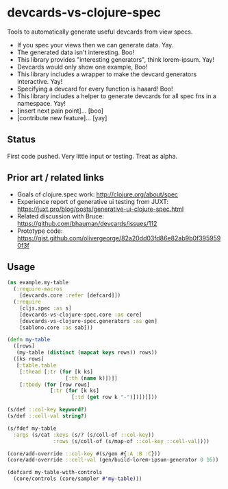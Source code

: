 # devcards-vs-clojure-spec

Tools to automatically generate useful devcards from view specs.  

* If you spec your views then we can generate data.  Yay.
* The generated data isn't interesting.  Boo!
* This library provides "interesting generators", think lorem-ipsum.  Yay!
* Devcards would only show one example, Boo!
* This library includes a wrapper to make the devcard generators interactive.  Yay!
* Specifying a devcard for every function is haaard!  Boo!
* This library includes a helper to generate devcards for all spec fns in a namespace.  Yay!
* [insert next pain point]... [boo]
* [contribute new feature]... [yay]


## Status

First code pushed.  Very little input or testing.  Treat as alpha.


## Prior art / related links

* Goals of clojure.spec work: http://clojure.org/about/spec
* Experience report of generative ui testing from JUXT:  https://juxt.pro/blog/posts/generative-ui-clojure-spec.html
* Related discussion with Bruce: https://github.com/bhauman/devcards/issues/112
* Prototype code: https://gist.github.com/olivergeorge/82a20dd03fd86e82ab9b0f3959590f3f


## Usage

```cljs
(ns example.my-table
  (:require-macros
    [devcards.core :refer [defcard]])
  (:require
    [cljs.spec :as s]
    [devcards-vs-clojure-spec.core :as core]
    [devcards-vs-clojure-spec.generators :as gen]
    [sablono.core :as sab]))

(defn my-table
  ([rows]
   (my-table (distinct (mapcat keys rows)) rows))
  ([ks rows]
   [:table.table
    [:thead [:tr (for [k ks]
                   [:th (name k)])]]
    [:tbody (for [row rows]
              [:tr (for [k ks]
                     [:td (get row k "-")])])]]))

(s/def ::col-key keyword?)
(s/def ::cell-val string?)

(s/fdef my-table
  :args (s/cat :keys (s/? (s/coll-of ::col-key))
               :rows (s/coll-of (s/map-of ::col-key ::cell-val))))

(core/add-override ::col-key #(s/gen #{:A :B :C}))
(core/add-override ::cell-val (gen/build-lorem-ipsum-generator 0 16))

(defcard my-table-with-controls
  (core/controls (core/sampler #'my-table)))
```
